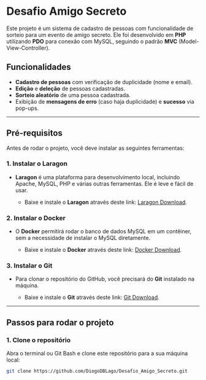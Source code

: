 # Desafio Amigo Secreto

Este projeto é um sistema de cadastro de pessoas com funcionalidade de sorteio para um evento de amigo secreto. Ele foi desenvolvido em **PHP** utilizando **PDO** para conexão com MySQL, seguindo o padrão **MVC** (Model-View-Controller).

## Funcionalidades
- **Cadastro de pessoas** com verificação de duplicidade (nome e email).
- **Edição** e **deleção** de pessoas cadastradas.
- **Sorteio aleatório** de uma pessoa cadastrada.
- Exibição de **mensagens de erro** (caso haja duplicidade) e **sucesso** via pop-ups.

---

## Pré-requisitos

Antes de rodar o projeto, você deve instalar as seguintes ferramentas:

### 1. **Instalar o Laragon**
- **Laragon** é uma plataforma para desenvolvimento local, incluindo Apache, MySQL, PHP e várias outras ferramentas. Ele é leve e fácil de usar.

  - Baixe e instale o **Laragon** através deste link: [Laragon Download](https://laragon.org/download/).

### 2. **Instalar o Docker**
- O **Docker** permitirá rodar o banco de dados MySQL em um contêiner, sem a necessidade de instalar o MySQL diretamente.

  - Baixe e instale o **Docker** através deste link: [Docker Download](https://www.docker.com/products/docker-desktop).

### 3. **Instalar o Git**
- Para clonar o repositório do GitHub, você precisará do **Git** instalado na máquina.

  - Baixe e instale o **Git** através deste link: [Git Download](https://git-scm.com/).

---

## Passos para rodar o projeto

### 1. **Clone o repositório**
Abra o terminal ou Git Bash e clone este repositório para a sua máquina local:

```bash
git clone https://github.com/DiogoDBLago/Desafio_Amigo_Secreto.git

